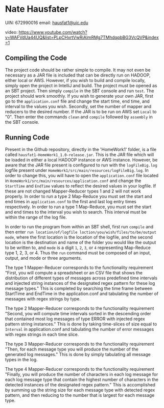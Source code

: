 # Nate Hausfater
UIN: 672990016
email: hausfat1@uic.edu

video:
[https://www.youtube.com/watch?v=WAFVdUa44UQ&list=PLpCHxrtVwRiAlmRMg7TMhdqpbBG3VcQVP&index=1
](https://www.youtube.com/watch?v=WAFVdUa44UQ&list=PLpCHxrtVwRiAlmRMg7TMhdqpbBG3VcQVP&index=1)


## Compiling the Code
The project code should be rather simple to compile. It may not even be necessary as a JAR file is
included that can be directly run on HADOOP, either local or AWS. However, if you wish to build
and compile locally, simply open the project in IntelliJ and build. The project must be
opened as an SBT project. Then simply `compile` in the SBT console and run `test`. The 
project should work smoothly. If you wish to generate your own JAR, first go to the `application.conf`
file and change the start time, end time, and interval to the values you wish. Secondly, set the number of mapper
and reducers to the desired number. If the JAR is to be run on AWS set `Local` to "0". Then
enter the commands `clean` and `compile` followed by `assembly` in the SBT console.

## Running Code
Present in the Github repository, directly in the 'HomeWork1' folder, is a file called
`hausfat1-HomeWork1_1.0-release.jar`. This is the JAR file which will be loaded in 
either a local HADOOP instance or AWS instance. However, be aware that the JAR file 
present is configured to run with the `logFileBig.log` logfile present under 
`HomeWork1/src/main/resources/logFileBig.log`.
    In order to change this, you will have to open the `application.conf` file located
in `HomeWork1/src/main/resources/application.conf` and change the `StartTime` and `EndTime`
values to reflect the desired values in your logfile. If these are not changed Mapper-Reducer
types 1 and 2 will not work properly. In order to run a type 2 Map-Reduce you must set the 
start and end times in `application.conf` to the first and last log entry times respectively.
In order to run a type 1 Map-Reduce, you must set the start and end times to the 
interval you wish to search. This interval must be within the range of the log 
file.

In order to run the program from within an SBT shell, first run `compile` and then 
enter `run location/of/logfile loction/you/wish/files/to/be/output mode`, where
the first location is the location of the logfile, and the second location is the 
destination and name of the folder you would like the output to be written to, and `mode` is a
digit `1`, `2`, `3`, or `4` representing Map-Reduce type 1, 2, 3, or 4. Thus the `run` command
must be composed of an input, output, and mode or three arguments.

The type 1 Mapper-Reducer corresponds to the functionality requirement "First, you will
compute a spreadsheet or an CSV file that shows the distribution of different types of messages across
predefined time intervals and injected string instances of the designated regex pattern for these log message
types." This is completed by searching the time frame between StartTime and EndTime in the
application.conf and tabulating the number of messages with regex strings by type.

The type 2 Mapper-Reducer corresponds to the functionality requirement "Second, you will compute
time intervals sorted in the descending order that contained most log messages of 
type ERROR with injected regex pattern string instances." This is done by taking time-slices
of size equal to `Interval` in application.conf and tabulating the number of error messages with
regex strings in each time slice.

The type 3 Mapper-Reducer corresponds to the functionality requirement "Then, for each message type you
will produce the number of the generated log messages." This is done by simply tabulating
all message types in the log.

The type 4 Mapper-Reducer corresponds to the functionality requirement "Finally, you will produce the number of 
characters in each log message for each log message type that contain the highest number of characters in the detected
instances of the designated regex pattern." This is accomplished by summing up the string size for
each message type with detected regex pattern, and then reducing to the number that is largest for each
message type.